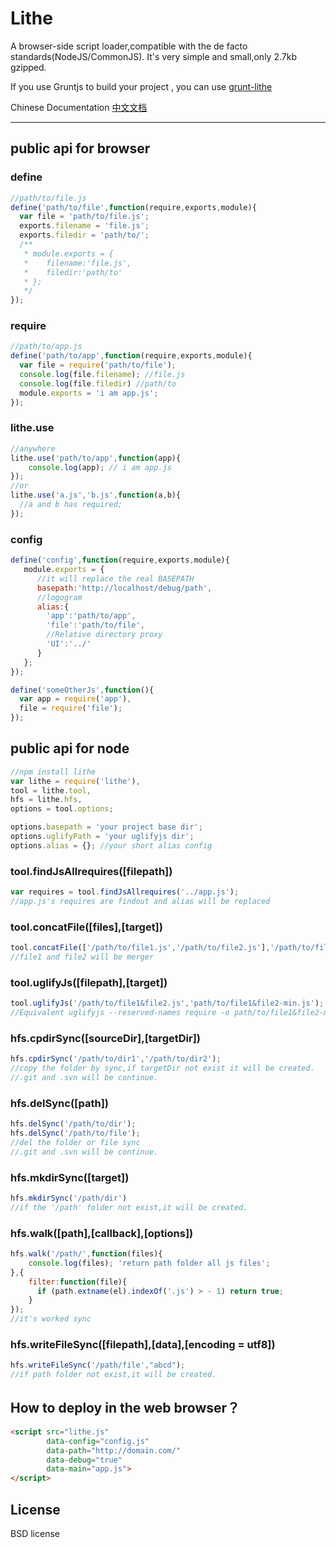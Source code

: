 # Lithe

A browser-side script loader,compatible with the de facto standards(NodeJS/CommonJS).
It's very simple and small,only 2.7kb gzipped.

If you use Gruntjs to build your project , you can use [grunt-lithe][1]

  [1]: http://www.github.com/xiaojue/grunt-lithe

Chinese Documentation [中文文档][1]

  [1]: https://github.com/xiaojue/lithe/blob/master/document/ZH.md

---

## public api for browser

### define

```js
//path/to/file.js
define('path/to/file',function(require,exports,module){
  var file = 'path/to/file.js';
  exports.filename = 'file.js';
  exports.filedir = 'path/to/';
  /**
   * module.exports = {
   *    filename:'file.js',
   *    filedir:'path/to'
   * };
   */
});

```

### require

```js
//path/to/app.js
define('path/to/app',function(require,exports,module){
  var file = require('path/to/file');
  console.log(file.filename); //file.js
  console.log(file.filedir) //path/to
  module.exports = 'i am app.js';
});
```
### lithe.use

```js
//anywhere
lithe.use('path/to/app',function(app){
    console.log(app); // i am app.js
});
//or
lithe.use('a.js','b.js',function(a,b){
  //a and b has required;
});
```

### config

```js
define('config',function(require,exports,module){
   module.exports = {
      //it will replace the real BASEPATH
      basepath:'http://localhost/debug/path', 
      //logogram
      alias:{
        'app':'path/to/app',
        'file':'path/to/file',
        //Relative directory proxy
        'UI':'../'
      }
   };
});

define('someOtherJs',function(){
  var app = require('app'),
  file = require('file');
});
```

## public api for node

```js
//npm install lithe
var lithe = require('lithe'),
tool = lithe.tool,
hfs = lithe.hfs,
options = tool.options;

options.basepath = 'your project base dir';
options.uglifyPath = 'your uglifyjs dir';
options.alias = {}; //your short alias config

```

### tool.findJsAllrequires([filepath]) 

```js
var requires = tool.findJsAllrequires('../app.js');
//app.js's requires are findout and alias will be replaced  
```
### tool.concatFile([files],[target])

```js
tool.concatFile(['/path/to/file1.js','/path/to/file2.js'],'/path/to/file1&file2.js');
//file1 and file2 will be merger
```

### tool.uglifyJs([filepath],[target])

```js
tool.uglifyJs('/path/to/file1&file2.js','path/to/file1&file2-min.js');
//Equivalent uglifyjs --reserved-names require -o path/to/file1&file2-min.js /path/to/file1&file2.js
```

### hfs.cpdirSync([sourceDir],[targetDir])

```js
hfs.cpdirSync('/path/to/dir1','/path/to/dir2');
//copy the folder by sync,if targetDir not exist it will be created.
//.git and .svn will be continue.
```

### hfs.delSync([path])

```js
hfs.delSync('/path/to/dir');
hfs.delSync('/path/to/file');
//del the folder or file sync
//.git and .svn will be continue.
```

### hfs.mkdirSync([target])

```js
hfs.mkdirSync('/path/dir')
//if the '/path' folder not exist,it will be created.
```

### hfs.walk([path],[callback],[options])

```js
hfs.walk('/path/',function(files){
    console.log(files); 'return path folder all js files';    
},{
    filter:function(file){
	  if (path.extname(el).indexOf('.js') > - 1) return true;
    }
});
//it's worked sync
```

### hfs.writeFileSync([filepath],[data],[encoding = utf8])

```js
hfs.writeFileSync('/path/file',"abcd");
//if path folder not exist,it will be created.
```

## How to deploy in the web browser？

```html
<script src="lithe.js"
        data-config="config.js"
        data-path="http://domain.com/"
        data-debug="true"
        data-main="app.js">
</script>
```
## License

BSD license
